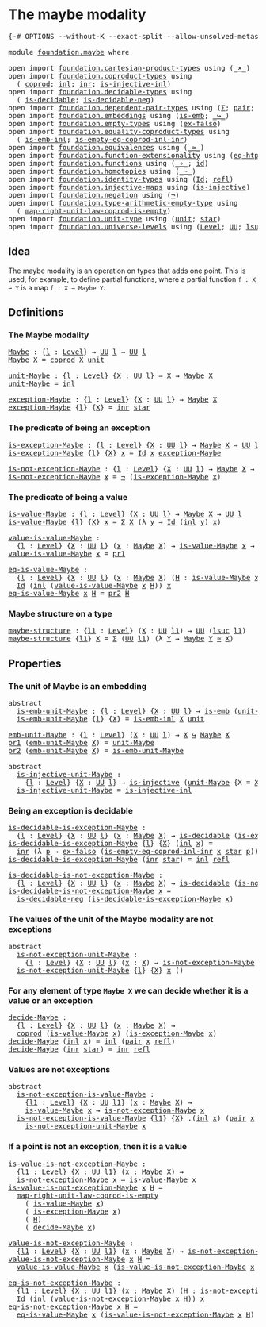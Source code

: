 # The maybe modality

<pre class="Agda"><a id="31" class="Symbol">{-#</a> <a id="35" class="Keyword">OPTIONS</a> <a id="43" class="Pragma">--without-K</a> <a id="55" class="Pragma">--exact-split</a> <a id="69" class="Pragma">--allow-unsolved-metas</a> <a id="92" class="Symbol">#-}</a>

<a id="97" class="Keyword">module</a> <a id="104" href="foundation.maybe.html" class="Module">foundation.maybe</a> <a id="121" class="Keyword">where</a>

<a id="128" class="Keyword">open</a> <a id="133" class="Keyword">import</a> <a id="140" href="foundation.cartesian-product-types.html" class="Module">foundation.cartesian-product-types</a> <a id="175" class="Keyword">using</a> <a id="181" class="Symbol">(</a><a id="182" href="foundation-core.cartesian-product-types.html#577" class="Function Operator">_×_</a><a id="185" class="Symbol">)</a>
<a id="187" class="Keyword">open</a> <a id="192" class="Keyword">import</a> <a id="199" href="foundation.coproduct-types.html" class="Module">foundation.coproduct-types</a> <a id="226" class="Keyword">using</a>
  <a id="234" class="Symbol">(</a> <a id="236" href="foundation.coproduct-types.html#1168" class="Datatype">coprod</a><a id="242" class="Symbol">;</a> <a id="244" href="foundation.coproduct-types.html#1239" class="InductiveConstructor">inl</a><a id="247" class="Symbol">;</a> <a id="249" href="foundation.coproduct-types.html#1262" class="InductiveConstructor">inr</a><a id="252" class="Symbol">;</a> <a id="254" href="foundation.coproduct-types.html#2413" class="Function">is-injective-inl</a><a id="270" class="Symbol">)</a>
<a id="272" class="Keyword">open</a> <a id="277" class="Keyword">import</a> <a id="284" href="foundation.decidable-types.html" class="Module">foundation.decidable-types</a> <a id="311" class="Keyword">using</a>
  <a id="319" class="Symbol">(</a> <a id="321" href="foundation.decidable-types.html#1905" class="Function">is-decidable</a><a id="333" class="Symbol">;</a> <a id="335" href="foundation.decidable-types.html#4740" class="Function">is-decidable-neg</a><a id="351" class="Symbol">)</a>
<a id="353" class="Keyword">open</a> <a id="358" class="Keyword">import</a> <a id="365" href="foundation.dependent-pair-types.html" class="Module">foundation.dependent-pair-types</a> <a id="397" class="Keyword">using</a> <a id="403" class="Symbol">(</a><a id="404" href="foundation-core.dependent-pair-types.html#502" class="Record">Σ</a><a id="405" class="Symbol">;</a> <a id="407" href="foundation-core.dependent-pair-types.html#575" class="InductiveConstructor">pair</a><a id="411" class="Symbol">;</a> <a id="413" href="foundation-core.dependent-pair-types.html#592" class="Field">pr1</a><a id="416" class="Symbol">;</a> <a id="418" href="foundation-core.dependent-pair-types.html#604" class="Field">pr2</a><a id="421" class="Symbol">)</a>
<a id="423" class="Keyword">open</a> <a id="428" class="Keyword">import</a> <a id="435" href="foundation.embeddings.html" class="Module">foundation.embeddings</a> <a id="457" class="Keyword">using</a> <a id="463" class="Symbol">(</a><a id="464" href="foundation-core.embeddings.html#980" class="Function">is-emb</a><a id="470" class="Symbol">;</a> <a id="472" href="foundation-core.embeddings.html#1062" class="Function Operator">_↪_</a><a id="475" class="Symbol">)</a>
<a id="477" class="Keyword">open</a> <a id="482" class="Keyword">import</a> <a id="489" href="foundation.empty-types.html" class="Module">foundation.empty-types</a> <a id="512" class="Keyword">using</a> <a id="518" class="Symbol">(</a><a id="519" href="foundation-core.empty-types.html#1147" class="Function">ex-falso</a><a id="527" class="Symbol">)</a>
<a id="529" class="Keyword">open</a> <a id="534" class="Keyword">import</a> <a id="541" href="foundation.equality-coproduct-types.html" class="Module">foundation.equality-coproduct-types</a> <a id="577" class="Keyword">using</a>
  <a id="585" class="Symbol">(</a> <a id="587" href="foundation.equality-coproduct-types.html#8465" class="Function">is-emb-inl</a><a id="597" class="Symbol">;</a> <a id="599" href="foundation.equality-coproduct-types.html#6014" class="Function">is-empty-eq-coprod-inl-inr</a><a id="625" class="Symbol">)</a>
<a id="627" class="Keyword">open</a> <a id="632" class="Keyword">import</a> <a id="639" href="foundation.equivalences.html" class="Module">foundation.equivalences</a> <a id="663" class="Keyword">using</a> <a id="669" class="Symbol">(</a><a id="670" href="foundation-core.equivalences.html#1607" class="Function Operator">_≃_</a><a id="673" class="Symbol">)</a>
<a id="675" class="Keyword">open</a> <a id="680" class="Keyword">import</a> <a id="687" href="foundation.function-extensionality.html" class="Module">foundation.function-extensionality</a> <a id="722" class="Keyword">using</a> <a id="728" class="Symbol">(</a><a id="729" href="foundation.function-extensionality.html#1446" class="Function">eq-htpy</a><a id="736" class="Symbol">)</a>
<a id="738" class="Keyword">open</a> <a id="743" class="Keyword">import</a> <a id="750" href="foundation.functions.html" class="Module">foundation.functions</a> <a id="771" class="Keyword">using</a> <a id="777" class="Symbol">(</a><a id="778" href="foundation-core.functions.html#407" class="Function Operator">_∘_</a><a id="781" class="Symbol">;</a> <a id="783" href="foundation-core.functions.html#309" class="Function">id</a><a id="785" class="Symbol">)</a>
<a id="787" class="Keyword">open</a> <a id="792" class="Keyword">import</a> <a id="799" href="foundation.homotopies.html" class="Module">foundation.homotopies</a> <a id="821" class="Keyword">using</a> <a id="827" class="Symbol">(</a><a id="828" href="foundation-core.homotopies.html#467" class="Function Operator">_~_</a><a id="831" class="Symbol">)</a>
<a id="833" class="Keyword">open</a> <a id="838" class="Keyword">import</a> <a id="845" href="foundation.identity-types.html" class="Module">foundation.identity-types</a> <a id="871" class="Keyword">using</a> <a id="877" class="Symbol">(</a><a id="878" href="foundation-core.identity-types.html#641" class="Datatype">Id</a><a id="880" class="Symbol">;</a> <a id="882" href="foundation-core.identity-types.html#694" class="InductiveConstructor">refl</a><a id="886" class="Symbol">)</a>
<a id="888" class="Keyword">open</a> <a id="893" class="Keyword">import</a> <a id="900" href="foundation.injective-maps.html" class="Module">foundation.injective-maps</a> <a id="926" class="Keyword">using</a> <a id="932" class="Symbol">(</a><a id="933" href="foundation.injective-maps.html#1295" class="Function">is-injective</a><a id="945" class="Symbol">)</a>
<a id="947" class="Keyword">open</a> <a id="952" class="Keyword">import</a> <a id="959" href="foundation.negation.html" class="Module">foundation.negation</a> <a id="979" class="Keyword">using</a> <a id="985" class="Symbol">(</a><a id="986" href="foundation-core.negation.html#452" class="Function">¬</a><a id="987" class="Symbol">)</a>
<a id="989" class="Keyword">open</a> <a id="994" class="Keyword">import</a> <a id="1001" href="foundation.type-arithmetic-empty-type.html" class="Module">foundation.type-arithmetic-empty-type</a> <a id="1039" class="Keyword">using</a>
  <a id="1047" class="Symbol">(</a> <a id="1049" href="foundation.type-arithmetic-empty-type.html#7685" class="Function">map-right-unit-law-coprod-is-empty</a><a id="1083" class="Symbol">)</a>
<a id="1085" class="Keyword">open</a> <a id="1090" class="Keyword">import</a> <a id="1097" href="foundation.unit-type.html" class="Module">foundation.unit-type</a> <a id="1118" class="Keyword">using</a> <a id="1124" class="Symbol">(</a><a id="1125" href="foundation.unit-type.html#975" class="Datatype">unit</a><a id="1129" class="Symbol">;</a> <a id="1131" href="foundation.unit-type.html#999" class="InductiveConstructor">star</a><a id="1135" class="Symbol">)</a>
<a id="1137" class="Keyword">open</a> <a id="1142" class="Keyword">import</a> <a id="1149" href="foundation.universe-levels.html" class="Module">foundation.universe-levels</a> <a id="1176" class="Keyword">using</a> <a id="1182" class="Symbol">(</a><a id="1183" href="Agda.Primitive.html#597" class="Postulate">Level</a><a id="1188" class="Symbol">;</a> <a id="1190" href="foundation-core.universe-levels.html#222" class="Primitive">UU</a><a id="1192" class="Symbol">;</a> <a id="1194" href="Agda.Primitive.html#780" class="Primitive">lsuc</a><a id="1198" class="Symbol">)</a>
</pre>
## Idea

The maybe modality is an operation on types that adds one point. This is used, for example, to define partial functions, where a partial function `f : X ⇀ Y` is a map `f : X → Maybe Y`.

## Definitions

### The Maybe modality

<pre class="Agda"><a id="Maybe"></a><a id="1449" href="foundation.maybe.html#1449" class="Function">Maybe</a> <a id="1455" class="Symbol">:</a> <a id="1457" class="Symbol">{</a><a id="1458" href="foundation.maybe.html#1458" class="Bound">l</a> <a id="1460" class="Symbol">:</a> <a id="1462" href="Agda.Primitive.html#597" class="Postulate">Level</a><a id="1467" class="Symbol">}</a> <a id="1469" class="Symbol">→</a> <a id="1471" href="foundation-core.universe-levels.html#222" class="Primitive">UU</a> <a id="1474" href="foundation.maybe.html#1458" class="Bound">l</a> <a id="1476" class="Symbol">→</a> <a id="1478" href="foundation-core.universe-levels.html#222" class="Primitive">UU</a> <a id="1481" href="foundation.maybe.html#1458" class="Bound">l</a>
<a id="1483" href="foundation.maybe.html#1449" class="Function">Maybe</a> <a id="1489" href="foundation.maybe.html#1489" class="Bound">X</a> <a id="1491" class="Symbol">=</a> <a id="1493" href="foundation.coproduct-types.html#1168" class="Datatype">coprod</a> <a id="1500" href="foundation.maybe.html#1489" class="Bound">X</a> <a id="1502" href="foundation.unit-type.html#975" class="Datatype">unit</a>

<a id="unit-Maybe"></a><a id="1508" href="foundation.maybe.html#1508" class="Function">unit-Maybe</a> <a id="1519" class="Symbol">:</a> <a id="1521" class="Symbol">{</a><a id="1522" href="foundation.maybe.html#1522" class="Bound">l</a> <a id="1524" class="Symbol">:</a> <a id="1526" href="Agda.Primitive.html#597" class="Postulate">Level</a><a id="1531" class="Symbol">}</a> <a id="1533" class="Symbol">{</a><a id="1534" href="foundation.maybe.html#1534" class="Bound">X</a> <a id="1536" class="Symbol">:</a> <a id="1538" href="foundation-core.universe-levels.html#222" class="Primitive">UU</a> <a id="1541" href="foundation.maybe.html#1522" class="Bound">l</a><a id="1542" class="Symbol">}</a> <a id="1544" class="Symbol">→</a> <a id="1546" href="foundation.maybe.html#1534" class="Bound">X</a> <a id="1548" class="Symbol">→</a> <a id="1550" href="foundation.maybe.html#1449" class="Function">Maybe</a> <a id="1556" href="foundation.maybe.html#1534" class="Bound">X</a>
<a id="1558" href="foundation.maybe.html#1508" class="Function">unit-Maybe</a> <a id="1569" class="Symbol">=</a> <a id="1571" href="foundation.coproduct-types.html#1239" class="InductiveConstructor">inl</a>

<a id="exception-Maybe"></a><a id="1576" href="foundation.maybe.html#1576" class="Function">exception-Maybe</a> <a id="1592" class="Symbol">:</a> <a id="1594" class="Symbol">{</a><a id="1595" href="foundation.maybe.html#1595" class="Bound">l</a> <a id="1597" class="Symbol">:</a> <a id="1599" href="Agda.Primitive.html#597" class="Postulate">Level</a><a id="1604" class="Symbol">}</a> <a id="1606" class="Symbol">{</a><a id="1607" href="foundation.maybe.html#1607" class="Bound">X</a> <a id="1609" class="Symbol">:</a> <a id="1611" href="foundation-core.universe-levels.html#222" class="Primitive">UU</a> <a id="1614" href="foundation.maybe.html#1595" class="Bound">l</a><a id="1615" class="Symbol">}</a> <a id="1617" class="Symbol">→</a> <a id="1619" href="foundation.maybe.html#1449" class="Function">Maybe</a> <a id="1625" href="foundation.maybe.html#1607" class="Bound">X</a>
<a id="1627" href="foundation.maybe.html#1576" class="Function">exception-Maybe</a> <a id="1643" class="Symbol">{</a><a id="1644" href="foundation.maybe.html#1644" class="Bound">l</a><a id="1645" class="Symbol">}</a> <a id="1647" class="Symbol">{</a><a id="1648" href="foundation.maybe.html#1648" class="Bound">X</a><a id="1649" class="Symbol">}</a> <a id="1651" class="Symbol">=</a> <a id="1653" href="foundation.coproduct-types.html#1262" class="InductiveConstructor">inr</a> <a id="1657" href="foundation.unit-type.html#999" class="InductiveConstructor">star</a>
</pre>
### The predicate of being an exception

<pre class="Agda"><a id="is-exception-Maybe"></a><a id="1716" href="foundation.maybe.html#1716" class="Function">is-exception-Maybe</a> <a id="1735" class="Symbol">:</a> <a id="1737" class="Symbol">{</a><a id="1738" href="foundation.maybe.html#1738" class="Bound">l</a> <a id="1740" class="Symbol">:</a> <a id="1742" href="Agda.Primitive.html#597" class="Postulate">Level</a><a id="1747" class="Symbol">}</a> <a id="1749" class="Symbol">{</a><a id="1750" href="foundation.maybe.html#1750" class="Bound">X</a> <a id="1752" class="Symbol">:</a> <a id="1754" href="foundation-core.universe-levels.html#222" class="Primitive">UU</a> <a id="1757" href="foundation.maybe.html#1738" class="Bound">l</a><a id="1758" class="Symbol">}</a> <a id="1760" class="Symbol">→</a> <a id="1762" href="foundation.maybe.html#1449" class="Function">Maybe</a> <a id="1768" href="foundation.maybe.html#1750" class="Bound">X</a> <a id="1770" class="Symbol">→</a> <a id="1772" href="foundation-core.universe-levels.html#222" class="Primitive">UU</a> <a id="1775" href="foundation.maybe.html#1738" class="Bound">l</a>
<a id="1777" href="foundation.maybe.html#1716" class="Function">is-exception-Maybe</a> <a id="1796" class="Symbol">{</a><a id="1797" href="foundation.maybe.html#1797" class="Bound">l</a><a id="1798" class="Symbol">}</a> <a id="1800" class="Symbol">{</a><a id="1801" href="foundation.maybe.html#1801" class="Bound">X</a><a id="1802" class="Symbol">}</a> <a id="1804" href="foundation.maybe.html#1804" class="Bound">x</a> <a id="1806" class="Symbol">=</a> <a id="1808" href="foundation-core.identity-types.html#641" class="Datatype">Id</a> <a id="1811" href="foundation.maybe.html#1804" class="Bound">x</a> <a id="1813" href="foundation.maybe.html#1576" class="Function">exception-Maybe</a>

<a id="is-not-exception-Maybe"></a><a id="1830" href="foundation.maybe.html#1830" class="Function">is-not-exception-Maybe</a> <a id="1853" class="Symbol">:</a> <a id="1855" class="Symbol">{</a><a id="1856" href="foundation.maybe.html#1856" class="Bound">l</a> <a id="1858" class="Symbol">:</a> <a id="1860" href="Agda.Primitive.html#597" class="Postulate">Level</a><a id="1865" class="Symbol">}</a> <a id="1867" class="Symbol">{</a><a id="1868" href="foundation.maybe.html#1868" class="Bound">X</a> <a id="1870" class="Symbol">:</a> <a id="1872" href="foundation-core.universe-levels.html#222" class="Primitive">UU</a> <a id="1875" href="foundation.maybe.html#1856" class="Bound">l</a><a id="1876" class="Symbol">}</a> <a id="1878" class="Symbol">→</a> <a id="1880" href="foundation.maybe.html#1449" class="Function">Maybe</a> <a id="1886" href="foundation.maybe.html#1868" class="Bound">X</a> <a id="1888" class="Symbol">→</a> <a id="1890" href="foundation-core.universe-levels.html#222" class="Primitive">UU</a> <a id="1893" href="foundation.maybe.html#1856" class="Bound">l</a>
<a id="1895" href="foundation.maybe.html#1830" class="Function">is-not-exception-Maybe</a> <a id="1918" href="foundation.maybe.html#1918" class="Bound">x</a> <a id="1920" class="Symbol">=</a> <a id="1922" href="foundation-core.negation.html#452" class="Function">¬</a> <a id="1924" class="Symbol">(</a><a id="1925" href="foundation.maybe.html#1716" class="Function">is-exception-Maybe</a> <a id="1944" href="foundation.maybe.html#1918" class="Bound">x</a><a id="1945" class="Symbol">)</a>
</pre>
### The predicate of being a value

<pre class="Agda"><a id="is-value-Maybe"></a><a id="1996" href="foundation.maybe.html#1996" class="Function">is-value-Maybe</a> <a id="2011" class="Symbol">:</a> <a id="2013" class="Symbol">{</a><a id="2014" href="foundation.maybe.html#2014" class="Bound">l</a> <a id="2016" class="Symbol">:</a> <a id="2018" href="Agda.Primitive.html#597" class="Postulate">Level</a><a id="2023" class="Symbol">}</a> <a id="2025" class="Symbol">{</a><a id="2026" href="foundation.maybe.html#2026" class="Bound">X</a> <a id="2028" class="Symbol">:</a> <a id="2030" href="foundation-core.universe-levels.html#222" class="Primitive">UU</a> <a id="2033" href="foundation.maybe.html#2014" class="Bound">l</a><a id="2034" class="Symbol">}</a> <a id="2036" class="Symbol">→</a> <a id="2038" href="foundation.maybe.html#1449" class="Function">Maybe</a> <a id="2044" href="foundation.maybe.html#2026" class="Bound">X</a> <a id="2046" class="Symbol">→</a> <a id="2048" href="foundation-core.universe-levels.html#222" class="Primitive">UU</a> <a id="2051" href="foundation.maybe.html#2014" class="Bound">l</a>
<a id="2053" href="foundation.maybe.html#1996" class="Function">is-value-Maybe</a> <a id="2068" class="Symbol">{</a><a id="2069" href="foundation.maybe.html#2069" class="Bound">l</a><a id="2070" class="Symbol">}</a> <a id="2072" class="Symbol">{</a><a id="2073" href="foundation.maybe.html#2073" class="Bound">X</a><a id="2074" class="Symbol">}</a> <a id="2076" href="foundation.maybe.html#2076" class="Bound">x</a> <a id="2078" class="Symbol">=</a> <a id="2080" href="foundation-core.dependent-pair-types.html#502" class="Record">Σ</a> <a id="2082" href="foundation.maybe.html#2073" class="Bound">X</a> <a id="2084" class="Symbol">(λ</a> <a id="2087" href="foundation.maybe.html#2087" class="Bound">y</a> <a id="2089" class="Symbol">→</a> <a id="2091" href="foundation-core.identity-types.html#641" class="Datatype">Id</a> <a id="2094" class="Symbol">(</a><a id="2095" href="foundation.coproduct-types.html#1239" class="InductiveConstructor">inl</a> <a id="2099" href="foundation.maybe.html#2087" class="Bound">y</a><a id="2100" class="Symbol">)</a> <a id="2102" href="foundation.maybe.html#2076" class="Bound">x</a><a id="2103" class="Symbol">)</a>

<a id="value-is-value-Maybe"></a><a id="2106" href="foundation.maybe.html#2106" class="Function">value-is-value-Maybe</a> <a id="2127" class="Symbol">:</a>
  <a id="2131" class="Symbol">{</a><a id="2132" href="foundation.maybe.html#2132" class="Bound">l</a> <a id="2134" class="Symbol">:</a> <a id="2136" href="Agda.Primitive.html#597" class="Postulate">Level</a><a id="2141" class="Symbol">}</a> <a id="2143" class="Symbol">{</a><a id="2144" href="foundation.maybe.html#2144" class="Bound">X</a> <a id="2146" class="Symbol">:</a> <a id="2148" href="foundation-core.universe-levels.html#222" class="Primitive">UU</a> <a id="2151" href="foundation.maybe.html#2132" class="Bound">l</a><a id="2152" class="Symbol">}</a> <a id="2154" class="Symbol">(</a><a id="2155" href="foundation.maybe.html#2155" class="Bound">x</a> <a id="2157" class="Symbol">:</a> <a id="2159" href="foundation.maybe.html#1449" class="Function">Maybe</a> <a id="2165" href="foundation.maybe.html#2144" class="Bound">X</a><a id="2166" class="Symbol">)</a> <a id="2168" class="Symbol">→</a> <a id="2170" href="foundation.maybe.html#1996" class="Function">is-value-Maybe</a> <a id="2185" href="foundation.maybe.html#2155" class="Bound">x</a> <a id="2187" class="Symbol">→</a> <a id="2189" href="foundation.maybe.html#2144" class="Bound">X</a>
<a id="2191" href="foundation.maybe.html#2106" class="Function">value-is-value-Maybe</a> <a id="2212" href="foundation.maybe.html#2212" class="Bound">x</a> <a id="2214" class="Symbol">=</a> <a id="2216" href="foundation-core.dependent-pair-types.html#592" class="Field">pr1</a>

<a id="eq-is-value-Maybe"></a><a id="2221" href="foundation.maybe.html#2221" class="Function">eq-is-value-Maybe</a> <a id="2239" class="Symbol">:</a>
  <a id="2243" class="Symbol">{</a><a id="2244" href="foundation.maybe.html#2244" class="Bound">l</a> <a id="2246" class="Symbol">:</a> <a id="2248" href="Agda.Primitive.html#597" class="Postulate">Level</a><a id="2253" class="Symbol">}</a> <a id="2255" class="Symbol">{</a><a id="2256" href="foundation.maybe.html#2256" class="Bound">X</a> <a id="2258" class="Symbol">:</a> <a id="2260" href="foundation-core.universe-levels.html#222" class="Primitive">UU</a> <a id="2263" href="foundation.maybe.html#2244" class="Bound">l</a><a id="2264" class="Symbol">}</a> <a id="2266" class="Symbol">(</a><a id="2267" href="foundation.maybe.html#2267" class="Bound">x</a> <a id="2269" class="Symbol">:</a> <a id="2271" href="foundation.maybe.html#1449" class="Function">Maybe</a> <a id="2277" href="foundation.maybe.html#2256" class="Bound">X</a><a id="2278" class="Symbol">)</a> <a id="2280" class="Symbol">(</a><a id="2281" href="foundation.maybe.html#2281" class="Bound">H</a> <a id="2283" class="Symbol">:</a> <a id="2285" href="foundation.maybe.html#1996" class="Function">is-value-Maybe</a> <a id="2300" href="foundation.maybe.html#2267" class="Bound">x</a><a id="2301" class="Symbol">)</a> <a id="2303" class="Symbol">→</a>
  <a id="2307" href="foundation-core.identity-types.html#641" class="Datatype">Id</a> <a id="2310" class="Symbol">(</a><a id="2311" href="foundation.coproduct-types.html#1239" class="InductiveConstructor">inl</a> <a id="2315" class="Symbol">(</a><a id="2316" href="foundation.maybe.html#2106" class="Function">value-is-value-Maybe</a> <a id="2337" href="foundation.maybe.html#2267" class="Bound">x</a> <a id="2339" href="foundation.maybe.html#2281" class="Bound">H</a><a id="2340" class="Symbol">))</a> <a id="2343" href="foundation.maybe.html#2267" class="Bound">x</a>
<a id="2345" href="foundation.maybe.html#2221" class="Function">eq-is-value-Maybe</a> <a id="2363" href="foundation.maybe.html#2363" class="Bound">x</a> <a id="2365" href="foundation.maybe.html#2365" class="Bound">H</a> <a id="2367" class="Symbol">=</a> <a id="2369" href="foundation-core.dependent-pair-types.html#604" class="Field">pr2</a> <a id="2373" href="foundation.maybe.html#2365" class="Bound">H</a>
</pre>
### Maybe structure on a type

<pre class="Agda"><a id="maybe-structure"></a><a id="2419" href="foundation.maybe.html#2419" class="Function">maybe-structure</a> <a id="2435" class="Symbol">:</a> <a id="2437" class="Symbol">{</a><a id="2438" href="foundation.maybe.html#2438" class="Bound">l1</a> <a id="2441" class="Symbol">:</a> <a id="2443" href="Agda.Primitive.html#597" class="Postulate">Level</a><a id="2448" class="Symbol">}</a> <a id="2450" class="Symbol">(</a><a id="2451" href="foundation.maybe.html#2451" class="Bound">X</a> <a id="2453" class="Symbol">:</a> <a id="2455" href="foundation-core.universe-levels.html#222" class="Primitive">UU</a> <a id="2458" href="foundation.maybe.html#2438" class="Bound">l1</a><a id="2460" class="Symbol">)</a> <a id="2462" class="Symbol">→</a> <a id="2464" href="foundation-core.universe-levels.html#222" class="Primitive">UU</a> <a id="2467" class="Symbol">(</a><a id="2468" href="Agda.Primitive.html#780" class="Primitive">lsuc</a> <a id="2473" href="foundation.maybe.html#2438" class="Bound">l1</a><a id="2475" class="Symbol">)</a>
<a id="2477" href="foundation.maybe.html#2419" class="Function">maybe-structure</a> <a id="2493" class="Symbol">{</a><a id="2494" href="foundation.maybe.html#2494" class="Bound">l1</a><a id="2496" class="Symbol">}</a> <a id="2498" href="foundation.maybe.html#2498" class="Bound">X</a> <a id="2500" class="Symbol">=</a> <a id="2502" href="foundation-core.dependent-pair-types.html#502" class="Record">Σ</a> <a id="2504" class="Symbol">(</a><a id="2505" href="foundation-core.universe-levels.html#222" class="Primitive">UU</a> <a id="2508" href="foundation.maybe.html#2494" class="Bound">l1</a><a id="2510" class="Symbol">)</a> <a id="2512" class="Symbol">(λ</a> <a id="2515" href="foundation.maybe.html#2515" class="Bound">Y</a> <a id="2517" class="Symbol">→</a> <a id="2519" href="foundation.maybe.html#1449" class="Function">Maybe</a> <a id="2525" href="foundation.maybe.html#2515" class="Bound">Y</a> <a id="2527" href="foundation-core.equivalences.html#1607" class="Function Operator">≃</a> <a id="2529" href="foundation.maybe.html#2498" class="Bound">X</a><a id="2530" class="Symbol">)</a>
</pre>
## Properties

### The unit of Maybe is an embedding

<pre class="Agda"><a id="2599" class="Keyword">abstract</a>
  <a id="is-emb-unit-Maybe"></a><a id="2610" href="foundation.maybe.html#2610" class="Function">is-emb-unit-Maybe</a> <a id="2628" class="Symbol">:</a> <a id="2630" class="Symbol">{</a><a id="2631" href="foundation.maybe.html#2631" class="Bound">l</a> <a id="2633" class="Symbol">:</a> <a id="2635" href="Agda.Primitive.html#597" class="Postulate">Level</a><a id="2640" class="Symbol">}</a> <a id="2642" class="Symbol">{</a><a id="2643" href="foundation.maybe.html#2643" class="Bound">X</a> <a id="2645" class="Symbol">:</a> <a id="2647" href="foundation-core.universe-levels.html#222" class="Primitive">UU</a> <a id="2650" href="foundation.maybe.html#2631" class="Bound">l</a><a id="2651" class="Symbol">}</a> <a id="2653" class="Symbol">→</a> <a id="2655" href="foundation-core.embeddings.html#980" class="Function">is-emb</a> <a id="2662" class="Symbol">(</a><a id="2663" href="foundation.maybe.html#1508" class="Function">unit-Maybe</a> <a id="2674" class="Symbol">{</a><a id="2675" class="Argument">X</a> <a id="2677" class="Symbol">=</a> <a id="2679" href="foundation.maybe.html#2643" class="Bound">X</a><a id="2680" class="Symbol">})</a>
  <a id="2685" href="foundation.maybe.html#2610" class="Function">is-emb-unit-Maybe</a> <a id="2703" class="Symbol">{</a><a id="2704" href="foundation.maybe.html#2704" class="Bound">l</a><a id="2705" class="Symbol">}</a> <a id="2707" class="Symbol">{</a><a id="2708" href="foundation.maybe.html#2708" class="Bound">X</a><a id="2709" class="Symbol">}</a> <a id="2711" class="Symbol">=</a> <a id="2713" href="foundation.equality-coproduct-types.html#8465" class="Function">is-emb-inl</a> <a id="2724" href="foundation.maybe.html#2708" class="Bound">X</a> <a id="2726" href="foundation.unit-type.html#975" class="Datatype">unit</a>

<a id="emb-unit-Maybe"></a><a id="2732" href="foundation.maybe.html#2732" class="Function">emb-unit-Maybe</a> <a id="2747" class="Symbol">:</a> <a id="2749" class="Symbol">{</a><a id="2750" href="foundation.maybe.html#2750" class="Bound">l</a> <a id="2752" class="Symbol">:</a> <a id="2754" href="Agda.Primitive.html#597" class="Postulate">Level</a><a id="2759" class="Symbol">}</a> <a id="2761" class="Symbol">(</a><a id="2762" href="foundation.maybe.html#2762" class="Bound">X</a> <a id="2764" class="Symbol">:</a> <a id="2766" href="foundation-core.universe-levels.html#222" class="Primitive">UU</a> <a id="2769" href="foundation.maybe.html#2750" class="Bound">l</a><a id="2770" class="Symbol">)</a> <a id="2772" class="Symbol">→</a> <a id="2774" href="foundation.maybe.html#2762" class="Bound">X</a> <a id="2776" href="foundation-core.embeddings.html#1062" class="Function Operator">↪</a> <a id="2778" href="foundation.maybe.html#1449" class="Function">Maybe</a> <a id="2784" href="foundation.maybe.html#2762" class="Bound">X</a>
<a id="2786" href="foundation-core.dependent-pair-types.html#592" class="Field">pr1</a> <a id="2790" class="Symbol">(</a><a id="2791" href="foundation.maybe.html#2732" class="Function">emb-unit-Maybe</a> <a id="2806" href="foundation.maybe.html#2806" class="Bound">X</a><a id="2807" class="Symbol">)</a> <a id="2809" class="Symbol">=</a> <a id="2811" href="foundation.maybe.html#1508" class="Function">unit-Maybe</a>
<a id="2822" href="foundation-core.dependent-pair-types.html#604" class="Field">pr2</a> <a id="2826" class="Symbol">(</a><a id="2827" href="foundation.maybe.html#2732" class="Function">emb-unit-Maybe</a> <a id="2842" href="foundation.maybe.html#2842" class="Bound">X</a><a id="2843" class="Symbol">)</a> <a id="2845" class="Symbol">=</a> <a id="2847" href="foundation.maybe.html#2610" class="Function">is-emb-unit-Maybe</a>

<a id="2866" class="Keyword">abstract</a>
  <a id="is-injective-unit-Maybe"></a><a id="2877" href="foundation.maybe.html#2877" class="Function">is-injective-unit-Maybe</a> <a id="2901" class="Symbol">:</a>
    <a id="2907" class="Symbol">{</a><a id="2908" href="foundation.maybe.html#2908" class="Bound">l</a> <a id="2910" class="Symbol">:</a> <a id="2912" href="Agda.Primitive.html#597" class="Postulate">Level</a><a id="2917" class="Symbol">}</a> <a id="2919" class="Symbol">{</a><a id="2920" href="foundation.maybe.html#2920" class="Bound">X</a> <a id="2922" class="Symbol">:</a> <a id="2924" href="foundation-core.universe-levels.html#222" class="Primitive">UU</a> <a id="2927" href="foundation.maybe.html#2908" class="Bound">l</a><a id="2928" class="Symbol">}</a> <a id="2930" class="Symbol">→</a> <a id="2932" href="foundation.injective-maps.html#1295" class="Function">is-injective</a> <a id="2945" class="Symbol">(</a><a id="2946" href="foundation.maybe.html#1508" class="Function">unit-Maybe</a> <a id="2957" class="Symbol">{</a><a id="2958" class="Argument">X</a> <a id="2960" class="Symbol">=</a> <a id="2962" href="foundation.maybe.html#2920" class="Bound">X</a><a id="2963" class="Symbol">})</a>
  <a id="2968" href="foundation.maybe.html#2877" class="Function">is-injective-unit-Maybe</a> <a id="2992" class="Symbol">=</a> <a id="2994" href="foundation.coproduct-types.html#2413" class="Function">is-injective-inl</a>
</pre>
### Being an exception is decidable

<pre class="Agda"><a id="is-decidable-is-exception-Maybe"></a><a id="3061" href="foundation.maybe.html#3061" class="Function">is-decidable-is-exception-Maybe</a> <a id="3093" class="Symbol">:</a>
  <a id="3097" class="Symbol">{</a><a id="3098" href="foundation.maybe.html#3098" class="Bound">l</a> <a id="3100" class="Symbol">:</a> <a id="3102" href="Agda.Primitive.html#597" class="Postulate">Level</a><a id="3107" class="Symbol">}</a> <a id="3109" class="Symbol">{</a><a id="3110" href="foundation.maybe.html#3110" class="Bound">X</a> <a id="3112" class="Symbol">:</a> <a id="3114" href="foundation-core.universe-levels.html#222" class="Primitive">UU</a> <a id="3117" href="foundation.maybe.html#3098" class="Bound">l</a><a id="3118" class="Symbol">}</a> <a id="3120" class="Symbol">(</a><a id="3121" href="foundation.maybe.html#3121" class="Bound">x</a> <a id="3123" class="Symbol">:</a> <a id="3125" href="foundation.maybe.html#1449" class="Function">Maybe</a> <a id="3131" href="foundation.maybe.html#3110" class="Bound">X</a><a id="3132" class="Symbol">)</a> <a id="3134" class="Symbol">→</a> <a id="3136" href="foundation.decidable-types.html#1905" class="Function">is-decidable</a> <a id="3149" class="Symbol">(</a><a id="3150" href="foundation.maybe.html#1716" class="Function">is-exception-Maybe</a> <a id="3169" href="foundation.maybe.html#3121" class="Bound">x</a><a id="3170" class="Symbol">)</a>
<a id="3172" href="foundation.maybe.html#3061" class="Function">is-decidable-is-exception-Maybe</a> <a id="3204" class="Symbol">{</a><a id="3205" href="foundation.maybe.html#3205" class="Bound">l</a><a id="3206" class="Symbol">}</a> <a id="3208" class="Symbol">{</a><a id="3209" href="foundation.maybe.html#3209" class="Bound">X</a><a id="3210" class="Symbol">}</a> <a id="3212" class="Symbol">(</a><a id="3213" href="foundation.coproduct-types.html#1239" class="InductiveConstructor">inl</a> <a id="3217" href="foundation.maybe.html#3217" class="Bound">x</a><a id="3218" class="Symbol">)</a> <a id="3220" class="Symbol">=</a>
  <a id="3224" href="foundation.coproduct-types.html#1262" class="InductiveConstructor">inr</a> <a id="3228" class="Symbol">(λ</a> <a id="3231" href="foundation.maybe.html#3231" class="Bound">p</a> <a id="3233" class="Symbol">→</a> <a id="3235" href="foundation-core.empty-types.html#1147" class="Function">ex-falso</a> <a id="3244" class="Symbol">(</a><a id="3245" href="foundation.equality-coproduct-types.html#6014" class="Function">is-empty-eq-coprod-inl-inr</a> <a id="3272" href="foundation.maybe.html#3217" class="Bound">x</a> <a id="3274" href="foundation.unit-type.html#999" class="InductiveConstructor">star</a> <a id="3279" href="foundation.maybe.html#3231" class="Bound">p</a><a id="3280" class="Symbol">))</a>
<a id="3283" href="foundation.maybe.html#3061" class="Function">is-decidable-is-exception-Maybe</a> <a id="3315" class="Symbol">(</a><a id="3316" href="foundation.coproduct-types.html#1262" class="InductiveConstructor">inr</a> <a id="3320" href="foundation.unit-type.html#999" class="InductiveConstructor">star</a><a id="3324" class="Symbol">)</a> <a id="3326" class="Symbol">=</a> <a id="3328" href="foundation.coproduct-types.html#1239" class="InductiveConstructor">inl</a> <a id="3332" href="foundation-core.identity-types.html#694" class="InductiveConstructor">refl</a>

<a id="is-decidable-is-not-exception-Maybe"></a><a id="3338" href="foundation.maybe.html#3338" class="Function">is-decidable-is-not-exception-Maybe</a> <a id="3374" class="Symbol">:</a>
  <a id="3378" class="Symbol">{</a><a id="3379" href="foundation.maybe.html#3379" class="Bound">l</a> <a id="3381" class="Symbol">:</a> <a id="3383" href="Agda.Primitive.html#597" class="Postulate">Level</a><a id="3388" class="Symbol">}</a> <a id="3390" class="Symbol">{</a><a id="3391" href="foundation.maybe.html#3391" class="Bound">X</a> <a id="3393" class="Symbol">:</a> <a id="3395" href="foundation-core.universe-levels.html#222" class="Primitive">UU</a> <a id="3398" href="foundation.maybe.html#3379" class="Bound">l</a><a id="3399" class="Symbol">}</a> <a id="3401" class="Symbol">(</a><a id="3402" href="foundation.maybe.html#3402" class="Bound">x</a> <a id="3404" class="Symbol">:</a> <a id="3406" href="foundation.maybe.html#1449" class="Function">Maybe</a> <a id="3412" href="foundation.maybe.html#3391" class="Bound">X</a><a id="3413" class="Symbol">)</a> <a id="3415" class="Symbol">→</a> <a id="3417" href="foundation.decidable-types.html#1905" class="Function">is-decidable</a> <a id="3430" class="Symbol">(</a><a id="3431" href="foundation.maybe.html#1830" class="Function">is-not-exception-Maybe</a> <a id="3454" href="foundation.maybe.html#3402" class="Bound">x</a><a id="3455" class="Symbol">)</a>
<a id="3457" href="foundation.maybe.html#3338" class="Function">is-decidable-is-not-exception-Maybe</a> <a id="3493" href="foundation.maybe.html#3493" class="Bound">x</a> <a id="3495" class="Symbol">=</a>
  <a id="3499" href="foundation.decidable-types.html#4740" class="Function">is-decidable-neg</a> <a id="3516" class="Symbol">(</a><a id="3517" href="foundation.maybe.html#3061" class="Function">is-decidable-is-exception-Maybe</a> <a id="3549" href="foundation.maybe.html#3493" class="Bound">x</a><a id="3550" class="Symbol">)</a>
</pre>
### The values of the unit of the Maybe modality are not exceptions

<pre class="Agda"><a id="3634" class="Keyword">abstract</a>
  <a id="is-not-exception-unit-Maybe"></a><a id="3645" href="foundation.maybe.html#3645" class="Function">is-not-exception-unit-Maybe</a> <a id="3673" class="Symbol">:</a>
    <a id="3679" class="Symbol">{</a><a id="3680" href="foundation.maybe.html#3680" class="Bound">l</a> <a id="3682" class="Symbol">:</a> <a id="3684" href="Agda.Primitive.html#597" class="Postulate">Level</a><a id="3689" class="Symbol">}</a> <a id="3691" class="Symbol">{</a><a id="3692" href="foundation.maybe.html#3692" class="Bound">X</a> <a id="3694" class="Symbol">:</a> <a id="3696" href="foundation-core.universe-levels.html#222" class="Primitive">UU</a> <a id="3699" href="foundation.maybe.html#3680" class="Bound">l</a><a id="3700" class="Symbol">}</a> <a id="3702" class="Symbol">(</a><a id="3703" href="foundation.maybe.html#3703" class="Bound">x</a> <a id="3705" class="Symbol">:</a> <a id="3707" href="foundation.maybe.html#3692" class="Bound">X</a><a id="3708" class="Symbol">)</a> <a id="3710" class="Symbol">→</a> <a id="3712" href="foundation.maybe.html#1830" class="Function">is-not-exception-Maybe</a> <a id="3735" class="Symbol">(</a><a id="3736" href="foundation.maybe.html#1508" class="Function">unit-Maybe</a> <a id="3747" href="foundation.maybe.html#3703" class="Bound">x</a><a id="3748" class="Symbol">)</a>
  <a id="3752" href="foundation.maybe.html#3645" class="Function">is-not-exception-unit-Maybe</a> <a id="3780" class="Symbol">{</a><a id="3781" href="foundation.maybe.html#3781" class="Bound">l</a><a id="3782" class="Symbol">}</a> <a id="3784" class="Symbol">{</a><a id="3785" href="foundation.maybe.html#3785" class="Bound">X</a><a id="3786" class="Symbol">}</a> <a id="3788" href="foundation.maybe.html#3788" class="Bound">x</a> <a id="3790" class="Symbol">()</a>
</pre>
### For any element of type `Maybe X` we can decide whether it is a value or an exception

<pre class="Agda"><a id="decide-Maybe"></a><a id="3897" href="foundation.maybe.html#3897" class="Function">decide-Maybe</a> <a id="3910" class="Symbol">:</a>
  <a id="3914" class="Symbol">{</a><a id="3915" href="foundation.maybe.html#3915" class="Bound">l</a> <a id="3917" class="Symbol">:</a> <a id="3919" href="Agda.Primitive.html#597" class="Postulate">Level</a><a id="3924" class="Symbol">}</a> <a id="3926" class="Symbol">{</a><a id="3927" href="foundation.maybe.html#3927" class="Bound">X</a> <a id="3929" class="Symbol">:</a> <a id="3931" href="foundation-core.universe-levels.html#222" class="Primitive">UU</a> <a id="3934" href="foundation.maybe.html#3915" class="Bound">l</a><a id="3935" class="Symbol">}</a> <a id="3937" class="Symbol">(</a><a id="3938" href="foundation.maybe.html#3938" class="Bound">x</a> <a id="3940" class="Symbol">:</a> <a id="3942" href="foundation.maybe.html#1449" class="Function">Maybe</a> <a id="3948" href="foundation.maybe.html#3927" class="Bound">X</a><a id="3949" class="Symbol">)</a> <a id="3951" class="Symbol">→</a>
  <a id="3955" href="foundation.coproduct-types.html#1168" class="Datatype">coprod</a> <a id="3962" class="Symbol">(</a><a id="3963" href="foundation.maybe.html#1996" class="Function">is-value-Maybe</a> <a id="3978" href="foundation.maybe.html#3938" class="Bound">x</a><a id="3979" class="Symbol">)</a> <a id="3981" class="Symbol">(</a><a id="3982" href="foundation.maybe.html#1716" class="Function">is-exception-Maybe</a> <a id="4001" href="foundation.maybe.html#3938" class="Bound">x</a><a id="4002" class="Symbol">)</a>
<a id="4004" href="foundation.maybe.html#3897" class="Function">decide-Maybe</a> <a id="4017" class="Symbol">(</a><a id="4018" href="foundation.coproduct-types.html#1239" class="InductiveConstructor">inl</a> <a id="4022" href="foundation.maybe.html#4022" class="Bound">x</a><a id="4023" class="Symbol">)</a> <a id="4025" class="Symbol">=</a> <a id="4027" href="foundation.coproduct-types.html#1239" class="InductiveConstructor">inl</a> <a id="4031" class="Symbol">(</a><a id="4032" href="foundation-core.dependent-pair-types.html#575" class="InductiveConstructor">pair</a> <a id="4037" href="foundation.maybe.html#4022" class="Bound">x</a> <a id="4039" href="foundation-core.identity-types.html#694" class="InductiveConstructor">refl</a><a id="4043" class="Symbol">)</a>
<a id="4045" href="foundation.maybe.html#3897" class="Function">decide-Maybe</a> <a id="4058" class="Symbol">(</a><a id="4059" href="foundation.coproduct-types.html#1262" class="InductiveConstructor">inr</a> <a id="4063" href="foundation.unit-type.html#999" class="InductiveConstructor">star</a><a id="4067" class="Symbol">)</a> <a id="4069" class="Symbol">=</a> <a id="4071" href="foundation.coproduct-types.html#1262" class="InductiveConstructor">inr</a> <a id="4075" href="foundation-core.identity-types.html#694" class="InductiveConstructor">refl</a>
</pre>
### Values are not exceptions

<pre class="Agda"><a id="4124" class="Keyword">abstract</a>
  <a id="is-not-exception-is-value-Maybe"></a><a id="4135" href="foundation.maybe.html#4135" class="Function">is-not-exception-is-value-Maybe</a> <a id="4167" class="Symbol">:</a>
    <a id="4173" class="Symbol">{</a><a id="4174" href="foundation.maybe.html#4174" class="Bound">l1</a> <a id="4177" class="Symbol">:</a> <a id="4179" href="Agda.Primitive.html#597" class="Postulate">Level</a><a id="4184" class="Symbol">}</a> <a id="4186" class="Symbol">{</a><a id="4187" href="foundation.maybe.html#4187" class="Bound">X</a> <a id="4189" class="Symbol">:</a> <a id="4191" href="foundation-core.universe-levels.html#222" class="Primitive">UU</a> <a id="4194" href="foundation.maybe.html#4174" class="Bound">l1</a><a id="4196" class="Symbol">}</a> <a id="4198" class="Symbol">(</a><a id="4199" href="foundation.maybe.html#4199" class="Bound">x</a> <a id="4201" class="Symbol">:</a> <a id="4203" href="foundation.maybe.html#1449" class="Function">Maybe</a> <a id="4209" href="foundation.maybe.html#4187" class="Bound">X</a><a id="4210" class="Symbol">)</a> <a id="4212" class="Symbol">→</a>
    <a id="4218" href="foundation.maybe.html#1996" class="Function">is-value-Maybe</a> <a id="4233" href="foundation.maybe.html#4199" class="Bound">x</a> <a id="4235" class="Symbol">→</a> <a id="4237" href="foundation.maybe.html#1830" class="Function">is-not-exception-Maybe</a> <a id="4260" href="foundation.maybe.html#4199" class="Bound">x</a>
  <a id="4264" href="foundation.maybe.html#4135" class="Function">is-not-exception-is-value-Maybe</a> <a id="4296" class="Symbol">{</a><a id="4297" href="foundation.maybe.html#4297" class="Bound">l1</a><a id="4299" class="Symbol">}</a> <a id="4301" class="Symbol">{</a><a id="4302" href="foundation.maybe.html#4302" class="Bound">X</a><a id="4303" class="Symbol">}</a> <a id="4305" class="DottedPattern Symbol">.(</a><a id="4307" href="foundation.coproduct-types.html#1239" class="DottedPattern InductiveConstructor">inl</a> <a id="4311" href="foundation.maybe.html#4320" class="DottedPattern Bound">x</a><a id="4312" class="DottedPattern Symbol">)</a> <a id="4314" class="Symbol">(</a><a id="4315" href="foundation-core.dependent-pair-types.html#575" class="InductiveConstructor">pair</a> <a id="4320" href="foundation.maybe.html#4320" class="Bound">x</a> <a id="4322" href="foundation-core.identity-types.html#694" class="InductiveConstructor">refl</a><a id="4326" class="Symbol">)</a> <a id="4328" class="Symbol">=</a>
    <a id="4334" href="foundation.maybe.html#3645" class="Function">is-not-exception-unit-Maybe</a> <a id="4362" href="foundation.maybe.html#4320" class="Bound">x</a>
</pre>
### If a point is not an exception, then it is a value

<pre class="Agda"><a id="is-value-is-not-exception-Maybe"></a><a id="4433" href="foundation.maybe.html#4433" class="Function">is-value-is-not-exception-Maybe</a> <a id="4465" class="Symbol">:</a>
  <a id="4469" class="Symbol">{</a><a id="4470" href="foundation.maybe.html#4470" class="Bound">l1</a> <a id="4473" class="Symbol">:</a> <a id="4475" href="Agda.Primitive.html#597" class="Postulate">Level</a><a id="4480" class="Symbol">}</a> <a id="4482" class="Symbol">{</a><a id="4483" href="foundation.maybe.html#4483" class="Bound">X</a> <a id="4485" class="Symbol">:</a> <a id="4487" href="foundation-core.universe-levels.html#222" class="Primitive">UU</a> <a id="4490" href="foundation.maybe.html#4470" class="Bound">l1</a><a id="4492" class="Symbol">}</a> <a id="4494" class="Symbol">(</a><a id="4495" href="foundation.maybe.html#4495" class="Bound">x</a> <a id="4497" class="Symbol">:</a> <a id="4499" href="foundation.maybe.html#1449" class="Function">Maybe</a> <a id="4505" href="foundation.maybe.html#4483" class="Bound">X</a><a id="4506" class="Symbol">)</a> <a id="4508" class="Symbol">→</a>
  <a id="4512" href="foundation.maybe.html#1830" class="Function">is-not-exception-Maybe</a> <a id="4535" href="foundation.maybe.html#4495" class="Bound">x</a> <a id="4537" class="Symbol">→</a> <a id="4539" href="foundation.maybe.html#1996" class="Function">is-value-Maybe</a> <a id="4554" href="foundation.maybe.html#4495" class="Bound">x</a>
<a id="4556" href="foundation.maybe.html#4433" class="Function">is-value-is-not-exception-Maybe</a> <a id="4588" href="foundation.maybe.html#4588" class="Bound">x</a> <a id="4590" href="foundation.maybe.html#4590" class="Bound">H</a> <a id="4592" class="Symbol">=</a>
  <a id="4596" href="foundation.type-arithmetic-empty-type.html#7685" class="Function">map-right-unit-law-coprod-is-empty</a>
    <a id="4635" class="Symbol">(</a> <a id="4637" href="foundation.maybe.html#1996" class="Function">is-value-Maybe</a> <a id="4652" href="foundation.maybe.html#4588" class="Bound">x</a><a id="4653" class="Symbol">)</a>
    <a id="4659" class="Symbol">(</a> <a id="4661" href="foundation.maybe.html#1716" class="Function">is-exception-Maybe</a> <a id="4680" href="foundation.maybe.html#4588" class="Bound">x</a><a id="4681" class="Symbol">)</a>
    <a id="4687" class="Symbol">(</a> <a id="4689" href="foundation.maybe.html#4590" class="Bound">H</a><a id="4690" class="Symbol">)</a>
    <a id="4696" class="Symbol">(</a> <a id="4698" href="foundation.maybe.html#3897" class="Function">decide-Maybe</a> <a id="4711" href="foundation.maybe.html#4588" class="Bound">x</a><a id="4712" class="Symbol">)</a>

<a id="value-is-not-exception-Maybe"></a><a id="4715" href="foundation.maybe.html#4715" class="Function">value-is-not-exception-Maybe</a> <a id="4744" class="Symbol">:</a>
  <a id="4748" class="Symbol">{</a><a id="4749" href="foundation.maybe.html#4749" class="Bound">l1</a> <a id="4752" class="Symbol">:</a> <a id="4754" href="Agda.Primitive.html#597" class="Postulate">Level</a><a id="4759" class="Symbol">}</a> <a id="4761" class="Symbol">{</a><a id="4762" href="foundation.maybe.html#4762" class="Bound">X</a> <a id="4764" class="Symbol">:</a> <a id="4766" href="foundation-core.universe-levels.html#222" class="Primitive">UU</a> <a id="4769" href="foundation.maybe.html#4749" class="Bound">l1</a><a id="4771" class="Symbol">}</a> <a id="4773" class="Symbol">(</a><a id="4774" href="foundation.maybe.html#4774" class="Bound">x</a> <a id="4776" class="Symbol">:</a> <a id="4778" href="foundation.maybe.html#1449" class="Function">Maybe</a> <a id="4784" href="foundation.maybe.html#4762" class="Bound">X</a><a id="4785" class="Symbol">)</a> <a id="4787" class="Symbol">→</a> <a id="4789" href="foundation.maybe.html#1830" class="Function">is-not-exception-Maybe</a> <a id="4812" href="foundation.maybe.html#4774" class="Bound">x</a> <a id="4814" class="Symbol">→</a> <a id="4816" href="foundation.maybe.html#4762" class="Bound">X</a>
<a id="4818" href="foundation.maybe.html#4715" class="Function">value-is-not-exception-Maybe</a> <a id="4847" href="foundation.maybe.html#4847" class="Bound">x</a> <a id="4849" href="foundation.maybe.html#4849" class="Bound">H</a> <a id="4851" class="Symbol">=</a>
  <a id="4855" href="foundation.maybe.html#2106" class="Function">value-is-value-Maybe</a> <a id="4876" href="foundation.maybe.html#4847" class="Bound">x</a> <a id="4878" class="Symbol">(</a><a id="4879" href="foundation.maybe.html#4433" class="Function">is-value-is-not-exception-Maybe</a> <a id="4911" href="foundation.maybe.html#4847" class="Bound">x</a> <a id="4913" href="foundation.maybe.html#4849" class="Bound">H</a><a id="4914" class="Symbol">)</a>

<a id="eq-is-not-exception-Maybe"></a><a id="4917" href="foundation.maybe.html#4917" class="Function">eq-is-not-exception-Maybe</a> <a id="4943" class="Symbol">:</a>
  <a id="4947" class="Symbol">{</a><a id="4948" href="foundation.maybe.html#4948" class="Bound">l1</a> <a id="4951" class="Symbol">:</a> <a id="4953" href="Agda.Primitive.html#597" class="Postulate">Level</a><a id="4958" class="Symbol">}</a> <a id="4960" class="Symbol">{</a><a id="4961" href="foundation.maybe.html#4961" class="Bound">X</a> <a id="4963" class="Symbol">:</a> <a id="4965" href="foundation-core.universe-levels.html#222" class="Primitive">UU</a> <a id="4968" href="foundation.maybe.html#4948" class="Bound">l1</a><a id="4970" class="Symbol">}</a> <a id="4972" class="Symbol">(</a><a id="4973" href="foundation.maybe.html#4973" class="Bound">x</a> <a id="4975" class="Symbol">:</a> <a id="4977" href="foundation.maybe.html#1449" class="Function">Maybe</a> <a id="4983" href="foundation.maybe.html#4961" class="Bound">X</a><a id="4984" class="Symbol">)</a> <a id="4986" class="Symbol">(</a><a id="4987" href="foundation.maybe.html#4987" class="Bound">H</a> <a id="4989" class="Symbol">:</a> <a id="4991" href="foundation.maybe.html#1830" class="Function">is-not-exception-Maybe</a> <a id="5014" href="foundation.maybe.html#4973" class="Bound">x</a><a id="5015" class="Symbol">)</a> <a id="5017" class="Symbol">→</a>
  <a id="5021" href="foundation-core.identity-types.html#641" class="Datatype">Id</a> <a id="5024" class="Symbol">(</a><a id="5025" href="foundation.coproduct-types.html#1239" class="InductiveConstructor">inl</a> <a id="5029" class="Symbol">(</a><a id="5030" href="foundation.maybe.html#4715" class="Function">value-is-not-exception-Maybe</a> <a id="5059" href="foundation.maybe.html#4973" class="Bound">x</a> <a id="5061" href="foundation.maybe.html#4987" class="Bound">H</a><a id="5062" class="Symbol">))</a> <a id="5065" href="foundation.maybe.html#4973" class="Bound">x</a>
<a id="5067" href="foundation.maybe.html#4917" class="Function">eq-is-not-exception-Maybe</a> <a id="5093" href="foundation.maybe.html#5093" class="Bound">x</a> <a id="5095" href="foundation.maybe.html#5095" class="Bound">H</a> <a id="5097" class="Symbol">=</a>
  <a id="5101" href="foundation.maybe.html#2221" class="Function">eq-is-value-Maybe</a> <a id="5119" href="foundation.maybe.html#5093" class="Bound">x</a> <a id="5121" class="Symbol">(</a><a id="5122" href="foundation.maybe.html#4433" class="Function">is-value-is-not-exception-Maybe</a> <a id="5154" href="foundation.maybe.html#5093" class="Bound">x</a> <a id="5156" href="foundation.maybe.html#5095" class="Bound">H</a><a id="5157" class="Symbol">)</a>
</pre>